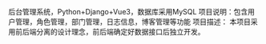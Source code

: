 后台管理系统，Python+Django+Vue3，数据库采用MySQL
项目说明：包含用户管理，角色管理，部门管理，日志信息，博客管理等功能
项目描述：
本项目采用前后端分离的设计理念，前后端确定好数据接口后独立开发。
